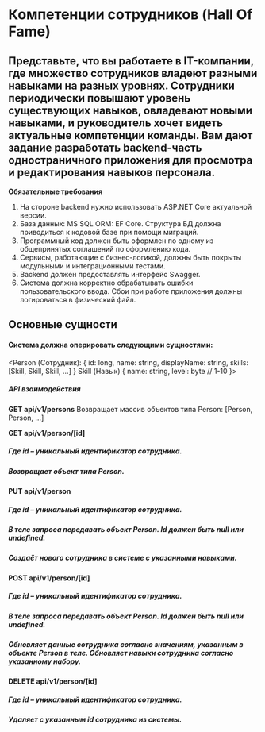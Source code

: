 # Компетенции сотрудников (Hall Of Fame)

## Представьте, что вы работаете в IT-компании, где множество сотрудников владеют разными навыками на разных уровнях. Сотрудники периодически повышают уровень существующих навыков, овладевают новыми навыками, и руководитель хочет видеть актуальные компетенции команды. Вам дают задание разработать backend-часть одностраничного приложения для просмотра и редактирования навыков персонала.

**Обязательные требования**

1.	На стороне backend нужно использовать ASP.NET Core актуальной версии.
2.	База данных: MS SQL ORM: EF Core. Структура БД должна приводиться к кодовой базе при помощи миграций.
3.	Программный код должен быть оформлен по одному из общепринятых соглашений по оформлению кода. 
4.	Сервисы, работающие с бизнес-логикой, должны быть покрыты модульными и интеграционными тестами.
5.	Backend должен предоставлять интерфейс Swagger.
6.	Система должна корректно обрабатывать ошибки пользовательского ввода. Сбои при работе приложения должны логироваться в физический файл.

## Основные сущности

#### Система должна оперировать следующими сущностями:

<Person (Сотрудник):
{
  id: long,
  name: string,
  displayName: string,
  skills: [Skill, Skill, Skill, …]
}
Skill (Навык)
{
  name: string,
  level: byte // 1-10
}>

##### API взаимодействия

**GET api/v1/persons**
Возвращает массив объектов типа Person:
[Person, Person, …]

**GET api/v1/person/[id]**
##### Где id – уникальный идентификатор сотрудника.

##### Возвращает объект типа Person.

**PUT api/v1/person**
##### Где id – уникальный идентификатор сотрудника.

##### В теле запроса передавать объект Person. Id должен быть null или undefined.

##### Создаёт нового сотрудника в системе с указанными навыками.

**POST api/v1/person/[id]**
##### Где id – уникальный идентификатор сотрудника.

##### В теле запроса передавать объект Person. Id должен быть null или undefined.

##### Обновляет данные сотрудника согласно значениям, указанным в объекте Person в теле. Обновляет навыки сотрудника согласно указанному набору.

**DELETE api/v1/person/[id]**

##### Где id – уникальный идентификатор сотрудника.

##### Удаляет с указанным id сотрудника из системы.
